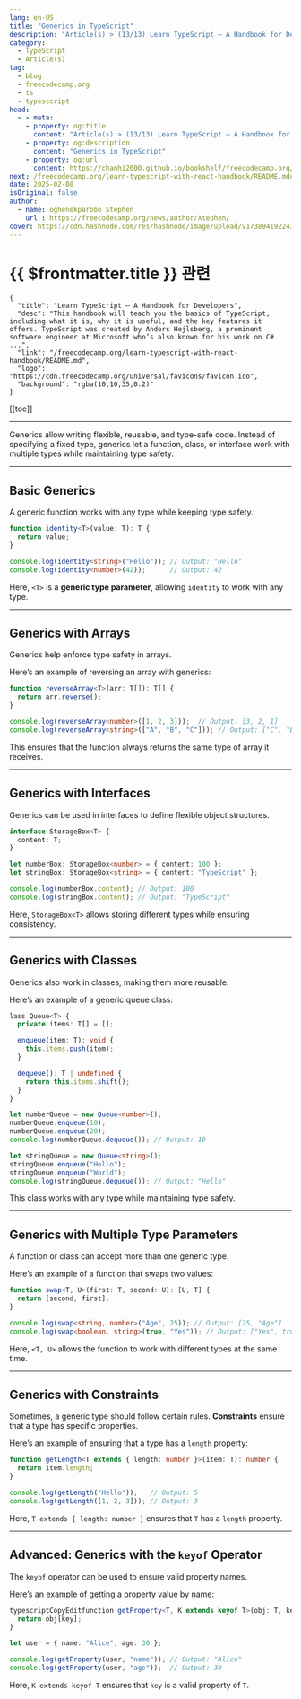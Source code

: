 ```yaml
---
lang: en-US
title: "Generics in TypeScript"
description: "Article(s) > (13/13) Learn TypeScript – A Handbook for Developers"
category:
  - TypeScript
  - Article(s)
tag:
  - blog
  - freecodecamp.org
  - ts
  - typesccript
head:
  - - meta:
    - property: og:title
      content: "Article(s) > (13/13) Learn TypeScript – A Handbook for Developers"
    - property: og:description
      content: "Generics in TypeScript"
    - property: og:url
      content: https://chanhi2000.github.io/bookshelf/freecodecamp.org/learn-typescript-with-react-handbook/generics-in-typescript.html
next: /freecodecamp.org/learn-typescript-with-react-handbook/README.md#conclusion
date: 2025-02-08
isOriginal: false
author:
  - name: oghenekparobo Stephen
    url : https://freecodecamp.org/news/author/Xtephen/
cover: https://cdn.hashnode.com/res/hashnode/image/upload/v1738941922431/cfb485ae-1c59-415a-ad56-393a9803d4d8.png
---
```


# {{ $frontmatter.title }} 관련

```component VPCard
{
  "title": "Learn TypeScript – A Handbook for Developers",
  "desc": "This handbook will teach you the basics of TypeScript, including what it is, why it is useful, and the key features it offers. TypeScript was created by Anders Hejlsberg, a prominent software engineer at Microsoft who’s also known for his work on C# ...",
  "link": "/freecodecamp.org/learn-typescript-with-react-handbook/README.md",
  "logo": "https://cdn.freecodecamp.org/universal/favicons/favicon.ico",
  "background": "rgba(10,10,35,0.2)"
}
```

[[toc]]

---

<SiteInfo
  name="Learn TypeScript – A Handbook for Developers"
  desc="This handbook will teach you the basics of TypeScript, including what it is, why it is useful, and the key features it offers. TypeScript was created by Anders Hejlsberg, a prominent software engineer at Microsoft who’s also known for his work on C# ..."
  url="https://freecodecamp.org/news/learn-typescript-with-react-handbook#heading-generics-in-typescript"
  logo="https://cdn.freecodecamp.org/universal/favicons/favicon.ico"
  preview="https://cdn.hashnode.com/res/hashnode/image/upload/v1738941922431/cfb485ae-1c59-415a-ad56-393a9803d4d8.png"/>

Generics allow writing flexible, reusable, and type-safe code. Instead of specifying a fixed type, generics let a function, class, or interface work with multiple types while maintaining type safety.

---

## Basic Generics

A generic function works with any type while keeping type safety.

```ts
function identity<T>(value: T): T {
  return value;
}

console.log(identity<string>("Hello")); // Output: "Hello"
console.log(identity<number>(42));      // Output: 42
```

Here, `<T>` is a **generic type parameter**, allowing `identity` to work with any type.

---

## Generics with Arrays

Generics help enforce type safety in arrays.

Here’s an example of reversing an array with generics:

```ts
function reverseArray<T>(arr: T[]): T[] {
  return arr.reverse();
}

console.log(reverseArray<number>([1, 2, 3]));  // Output: [3, 2, 1]
console.log(reverseArray<string>(["A", "B", "C"])); // Output: ["C", "B", "A"]
```

This ensures that the function always returns the same type of array it receives.

---

## Generics with Interfaces

Generics can be used in interfaces to define flexible object structures.

```ts
interface StorageBox<T> {
  content: T;
}

let numberBox: StorageBox<number> = { content: 100 };
let stringBox: StorageBox<string> = { content: "TypeScript" };

console.log(numberBox.content); // Output: 100
console.log(stringBox.content); // Output: "TypeScript"
```

Here, `StorageBox<T>` allows storing different types while ensuring consistency.

---

## Generics with Classes

Generics also work in classes, making them more reusable.

Here’s an example of a generic queue class:

```ts
lass Queue<T> {
  private items: T[] = [];

  enqueue(item: T): void {
    this.items.push(item);
  }

  dequeue(): T | undefined {
    return this.items.shift();
  }
}

let numberQueue = new Queue<number>();
numberQueue.enqueue(10);
numberQueue.enqueue(20);
console.log(numberQueue.dequeue()); // Output: 10

let stringQueue = new Queue<string>();
stringQueue.enqueue("Hello");
stringQueue.enqueue("World");
console.log(stringQueue.dequeue()); // Output: "Hello"
```

This class works with any type while maintaining type safety.

---

## Generics with Multiple Type Parameters

A function or class can accept more than one generic type.

Here’s an example of a function that swaps two values:

```ts
function swap<T, U>(first: T, second: U): [U, T] {
  return [second, first];
}

console.log(swap<string, number>("Age", 25)); // Output: [25, "Age"]
console.log(swap<boolean, string>(true, "Yes")); // Output: ["Yes", true]
```

Here, `<T, U>` allows the function to work with different types at the same time.

---

## Generics with Constraints

Sometimes, a generic type should follow certain rules. **Constraints** ensure that a type has specific properties.

Here’s an example of ensuring that a type has a `length` property:

```ts
function getLength<T extends { length: number }>(item: T): number {
  return item.length;
}

console.log(getLength("Hello"));   // Output: 5
console.log(getLength([1, 2, 3])); // Output: 3
```

Here, `T extends { length: number }` ensures that `T` has a `length` property.

---

## Advanced: Generics with the `keyof` Operator

The `keyof` operator can be used to ensure valid property names.

Here’s an example of getting a property value by name:

```ts
typescriptCopyEditfunction getProperty<T, K extends keyof T>(obj: T, key: K): T[K] {
  return obj[key];
}

let user = { name: "Alice", age: 30 };

console.log(getProperty(user, "name")); // Output: "Alice"
console.log(getProperty(user, "age"));  // Output: 30
```

Here, `K extends keyof T` ensures that `key` is a valid property of `T`.